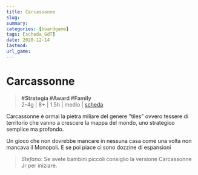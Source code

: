 ```yaml
---
title: Carcassonne
slug: 
summary: 
categories: [boardgame]
tags: [scheda_GdT]
date: 2020-12-14
lastmod: 
url_game: 
---
```

# Carcassonne
> **#Strategia #Award #Family**  
> 2-4g | 8+ | 1.5h | medio | [scheda](https://www.boardgamegeek.com/boardgame/822/carcassonne)  

Carcassonne è ormai la pietra miliare del genere "tiles" ovvero tessere di territorio che vanno a crescere la mappa del mondo, uno strategico semplice ma profondo.

Un gioco che non dovrebbe mancare in nessuna casa come una volta non mancava il Monopoli. E se poi piace ci sono dozzine di espansioni

> *Stefano:*
> Se avete bambini piccoli consiglio la versione Carcassonne Jr per iniziare.


